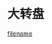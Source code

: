 # 大转盘

[filename](/preview/src/views/components/Wheel/index.tsx ':include :type=code :fragment=demo')